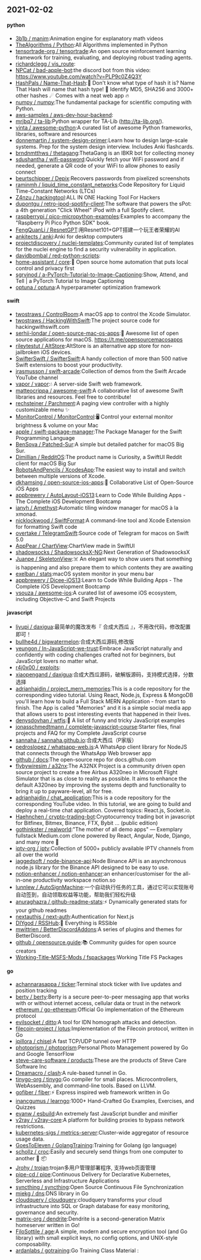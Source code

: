 ## 2021-02-02

#### python
* [3b1b / manim](https://github.com/3b1b/manim):Animation engine for explanatory math videos
* [TheAlgorithms / Python](https://github.com/TheAlgorithms/Python):All Algorithms implemented in Python
* [tensortrade-org / tensortrade](https://github.com/tensortrade-org/tensortrade):An open source reinforcement learning framework for training, evaluating, and deploying robust trading agents.
* [richardclegg / vis_route](https://github.com/richardclegg/vis_route):
* [NPCat / bad-apple-bot](https://github.com/NPCat/bad-apple-bot):the discord bot from this video: https://www.youtube.com/watch?v=PLP9c0Z4Q3Y
* [HashPals / Name-That-Hash](https://github.com/HashPals/Name-That-Hash):🔗
Don't know what type of hash it is? Name That Hash will name that hash type!
🤖
Identify MD5, SHA256 and 3000+ other hashes
☄
Comes with a neat web app
🔥
* [numpy / numpy](https://github.com/numpy/numpy):The fundamental package for scientific computing with Python.
* [aws-samples / aws-dev-hour-backend](https://github.com/aws-samples/aws-dev-hour-backend):
* [mrjbq7 / ta-lib](https://github.com/mrjbq7/ta-lib):Python wrapper for TA-Lib (http://ta-lib.org/).
* [vinta / awesome-python](https://github.com/vinta/awesome-python):A curated list of awesome Python frameworks, libraries, software and resources
* [donnemartin / system-design-primer](https://github.com/donnemartin/system-design-primer):Learn how to design large-scale systems. Prep for the system design interview. Includes Anki flashcards.
* [brndnmtthws / thetagang](https://github.com/brndnmtthws/thetagang):ThetaGang is an IBKR bot for collecting money
* [sdushantha / wifi-password](https://github.com/sdushantha/wifi-password):Quickly fetch your WiFi password and if needed, generate a QR code of your WiFi to allow phones to easily connect
* [beurtschipper / Depix](https://github.com/beurtschipper/Depix):Recovers passwords from pixelized screenshots
* [raminmh / liquid_time_constant_networks](https://github.com/raminmh/liquid_time_constant_networks):Code Repository for Liquid Time-Constant Networks (LTCs)
* [Z4nzu / hackingtool](https://github.com/Z4nzu/hackingtool):ALL IN ONE Hacking Tool For Hackers
* [dupontgu / retro-ipod-spotify-client](https://github.com/dupontgu/retro-ipod-spotify-client):The software that powers the sPot: a 4th generation "Click Wheel" iPod with a full Spotify client.
* [raspberrypi / pico-micropython-examples](https://github.com/raspberrypi/pico-micropython-examples):Examples to accompany the "Raspberry Pi Pico Python SDK" book.
* [FengQuanLi / ResnetGPT](https://github.com/FengQuanLi/ResnetGPT):用Resnet101+GPT搭建一个玩王者荣耀的AI
* [ankitects / anki](https://github.com/ankitects/anki):Anki for desktop computers
* [projectdiscovery / nuclei-templates](https://github.com/projectdiscovery/nuclei-templates):Community curated list of templates for the nuclei engine to find a security vulnerability in application.
* [davidbombal / red-python-scripts](https://github.com/davidbombal/red-python-scripts):
* [home-assistant / core](https://github.com/home-assistant/core):🏡
Open source home automation that puts local control and privacy first
* [sgrvinod / a-PyTorch-Tutorial-to-Image-Captioning](https://github.com/sgrvinod/a-PyTorch-Tutorial-to-Image-Captioning):Show, Attend, and Tell | a PyTorch Tutorial to Image Captioning
* [optuna / optuna](https://github.com/optuna/optuna):A hyperparameter optimization framework

#### swift
* [twostraws / ControlRoom](https://github.com/twostraws/ControlRoom):A macOS app to control the Xcode Simulator.
* [twostraws / HackingWithSwift](https://github.com/twostraws/HackingWithSwift):The project source code for hackingwithswift.com
* [serhii-londar / open-source-mac-os-apps](https://github.com/serhii-londar/open-source-mac-os-apps):🚀
Awesome list of open source applications for macOS. https://t.me/opensourcemacosapps
* [rileytestut / AltStore](https://github.com/rileytestut/AltStore):AltStore is an alternative app store for non-jailbroken iOS devices.
* [SwifterSwift / SwifterSwift](https://github.com/SwifterSwift/SwifterSwift):A handy collection of more than 500 native Swift extensions to boost your productivity.
* [jrasmusson / swift-arcade](https://github.com/jrasmusson/swift-arcade):Collection of demos from the Swift Arcade YouTube channel
* [vapor / vapor](https://github.com/vapor/vapor):💧
A server-side Swift web framework.
* [matteocrippa / awesome-swift](https://github.com/matteocrippa/awesome-swift):A collaborative list of awesome Swift libraries and resources. Feel free to contribute!
* [rechsteiner / Parchment](https://github.com/rechsteiner/Parchment):A paging view controller with a highly customizable menu
✨
* [MonitorControl / MonitorControl](https://github.com/MonitorControl/MonitorControl):🖥
Control your external monitor brightness & volume on your Mac
* [apple / swift-package-manager](https://github.com/apple/swift-package-manager):The Package Manager for the Swift Programming Language
* [BenSova / Patched-Sur](https://github.com/BenSova/Patched-Sur):A simple but detailed patcher for macOS Big Sur.
* [Dimillian / RedditOS](https://github.com/Dimillian/RedditOS):The product name is Curiosity, a SwiftUI Reddit client for macOS Big Sur
* [RobotsAndPencils / XcodesApp](https://github.com/RobotsAndPencils/XcodesApp):The easiest way to install and switch between multiple versions of Xcode.
* [dkhamsing / open-source-ios-apps](https://github.com/dkhamsing/open-source-ios-apps):📱
Collaborative List of Open-Source iOS Apps
* [appbrewery / AutoLayout-iOS13](https://github.com/appbrewery/AutoLayout-iOS13):Learn to Code While Building Apps - The Complete iOS Development Bootcamp
* [ianyh / Amethyst](https://github.com/ianyh/Amethyst):Automatic tiling window manager for macOS à la xmonad.
* [nicklockwood / SwiftFormat](https://github.com/nicklockwood/SwiftFormat):A command-line tool and Xcode Extension for formatting Swift code
* [overtake / TelegramSwift](https://github.com/overtake/TelegramSwift):Source code of Telegram for macos on Swift 5.0
* [AppPear / ChartView](https://github.com/AppPear/ChartView):ChartView made in SwiftUI
* [shadowsocks / ShadowsocksX-NG](https://github.com/shadowsocks/ShadowsocksX-NG):Next Generation of ShadowsocksX
* [Juanpe / SkeletonView](https://github.com/Juanpe/SkeletonView):☠️
An elegant way to show users that something is happening and also prepare them to which contents they are awaiting
* [exelban / stats](https://github.com/exelban/stats):macOS system monitor in your menu bar
* [appbrewery / Dicee-iOS13](https://github.com/appbrewery/Dicee-iOS13):Learn to Code While Building Apps - The Complete iOS Development Bootcamp
* [vsouza / awesome-ios](https://github.com/vsouza/awesome-ios):A curated list of awesome iOS ecosystem, including Objective-C and Swift Projects

#### javascript
* [liyupi / daxigua](https://github.com/liyupi/daxigua):最简单的魔改发布『 合成大西瓜 』，不用改代码，修改配置即可！
* [bullhe4d / bigwatermelon](https://github.com/bullhe4d/bigwatermelon):合成大西瓜源码,修改版
* [yeungon / In-JavaScript-we-trust](https://github.com/yeungon/In-JavaScript-we-trust):Embrace JavaScript naturally and confidently with coding challenges crafted not for beginners, but JavaScript lovers no matter what.
* [r4j0x00 / exploits](https://github.com/r4j0x00/exploits):
* [xiaopengand / daxigua](https://github.com/xiaopengand/daxigua):合成大西瓜源码，破解版源码，支持模式选择，分数选择
* [adrianhajdin / project_mern_memories](https://github.com/adrianhajdin/project_mern_memories):This is a code repository for the corresponding video tutorial. Using React, Node.js, Express & MongoDB you'll learn how to build a Full Stack MERN Application - from start to finish. The App is called "Memories" and it is a simple social media app that allows users to post interesting events that happened in their lives.
* [denysdovhan / wtfjs](https://github.com/denysdovhan/wtfjs):🤪
A list of funny and tricky JavaScript examples
* [jonasschmedtmann / complete-javascript-course](https://github.com/jonasschmedtmann/complete-javascript-course):Starter files, final projects and FAQ for my Complete JavaScript course
* [sannaha / sannaha.github.io](https://github.com/sannaha/sannaha.github.io):合成大西瓜（P家版）
* [pedroslopez / whatsapp-web.js](https://github.com/pedroslopez/whatsapp-web.js):A WhatsApp client library for NodeJS that connects through the WhatsApp Web browser app
* [github / docs](https://github.com/github/docs):The open-source repo for docs.github.com
* [flybywiresim / a32nx](https://github.com/flybywiresim/a32nx):The A32NX Project is a community driven open source project to create a free Airbus A320neo in Microsoft Flight Simulator that is as close to reality as possible. It aims to enhance the default A320neo by improving the systems depth and functionality to bring it up to payware-level, all for free.
* [adrianhajdin / chat_application](https://github.com/adrianhajdin/chat_application):This is a code repository for the corresponding YouTube video. In this tutorial, we are going to build and deploy a real-time chat application. Covered topics: React.js, Socket.io.
* [Haehnchen / crypto-trading-bot](https://github.com/Haehnchen/crypto-trading-bot):Cryptocurrency trading bot in javascript for Bitfinex, Bitmex, Binance, FTX, Bybit ... (public edition)
* [gothinkster / realworld](https://github.com/gothinkster/realworld):"The mother of all demo apps" — Exemplary fullstack Medium.com clone powered by React, Angular, Node, Django, and many more
🏅
* [iptv-org / iptv](https://github.com/iptv-org/iptv):Collection of 5000+ publicly available IPTV channels from all over the world
* [jaggedsoft / node-binance-api](https://github.com/jaggedsoft/node-binance-api):Node Binance API is an asynchronous node.js library for the Binance API designed to be easy to use.
* [notion-enhancer / notion-enhancer](https://github.com/notion-enhancer/notion-enhancer):an enhancer/customiser for the all-in-one productivity workspace notion.so
* [lunnlew / AutoSignMachine](https://github.com/lunnlew/AutoSignMachine):一个自动执行任务的工具，通过它可以实现账号自动签到，自动领取权益等功能，帮助我们轻松升级
* [anuraghazra / github-readme-stats](https://github.com/anuraghazra/github-readme-stats):⚡
Dynamically generated stats for your github readmes
* [nextauthjs / next-auth](https://github.com/nextauthjs/next-auth):Authentication for Next.js
* [DIYgod / RSSHub](https://github.com/DIYgod/RSSHub):🍰
Everything is RSSible
* [mwittrien / BetterDiscordAddons](https://github.com/mwittrien/BetterDiscordAddons):A series of plugins and themes for BetterDiscord.
* [github / opensource.guide](https://github.com/github/opensource.guide):📚
Community guides for open source creators
* [Working-Title-MSFS-Mods / fspackages](https://github.com/Working-Title-MSFS-Mods/fspackages):Working Title FS Packages

#### go
* [achannarasappa / ticker](https://github.com/achannarasappa/ticker):Terminal stock ticker with live updates and position tracking
* [berty / berty](https://github.com/berty/berty):Berty is a secure peer-to-peer messaging app that works with or without internet access, cellular data or trust in the network
* [ethereum / go-ethereum](https://github.com/ethereum/go-ethereum):Official Go implementation of the Ethereum protocol
* [evilsocket / ditto](https://github.com/evilsocket/ditto):A tool for IDN homograph attacks and detection.
* [filecoin-project / lotus](https://github.com/filecoin-project/lotus):Implementation of the Filecoin protocol, written in Go
* [jpillora / chisel](https://github.com/jpillora/chisel):A fast TCP/UDP tunnel over HTTP
* [photoprism / photoprism](https://github.com/photoprism/photoprism):Personal Photo Management powered by Go and Google TensorFlow
* [steve-care-software / products](https://github.com/steve-care-software/products):These are the products of Steve Care Software Inc
* [Dreamacro / clash](https://github.com/Dreamacro/clash):A rule-based tunnel in Go.
* [tinygo-org / tinygo](https://github.com/tinygo-org/tinygo):Go compiler for small places. Microcontrollers, WebAssembly, and command-line tools. Based on LLVM.
* [gofiber / fiber](https://github.com/gofiber/fiber):⚡️
Express inspired web framework written in Go
* [inancgumus / learngo](https://github.com/inancgumus/learngo):1000+ Hand-Crafted Go Examples, Exercises, and Quizzes
* [evanw / esbuild](https://github.com/evanw/esbuild):An extremely fast JavaScript bundler and minifier
* [v2ray / v2ray-core](https://github.com/v2ray/v2ray-core):A platform for building proxies to bypass network restrictions.
* [kubernetes-sigs / metrics-server](https://github.com/kubernetes-sigs/metrics-server):Cluster-wide aggregator of resource usage data.
* [GoesToEleven / GolangTraining](https://github.com/GoesToEleven/GolangTraining):Training for Golang (go language)
* [schollz / croc](https://github.com/schollz/croc):Easily and securely send things from one computer to another
🐊
📦
* [Jrohy / trojan](https://github.com/Jrohy/trojan):trojan多用户管理部署程序, 支持web页面管理
* [pipe-cd / pipe](https://github.com/pipe-cd/pipe):Continuous Delivery for Declarative Kubernetes, Serverless and Infrastructure Applications
* [syncthing / syncthing](https://github.com/syncthing/syncthing):Open Source Continuous File Synchronization
* [miekg / dns](https://github.com/miekg/dns):DNS library in Go
* [cloudquery / cloudquery](https://github.com/cloudquery/cloudquery):cloudquery transforms your cloud infrastructure into SQL or Graph database for easy monitoring, governance and security.
* [matrix-org / dendrite](https://github.com/matrix-org/dendrite):Dendrite is a second-generation Matrix homeserver written in Go!
* [FiloSottile / age](https://github.com/FiloSottile/age):A simple, modern and secure encryption tool (and Go library) with small explicit keys, no config options, and UNIX-style composability.
* [ardanlabs / gotraining](https://github.com/ardanlabs/gotraining):Go Training Class Material :
